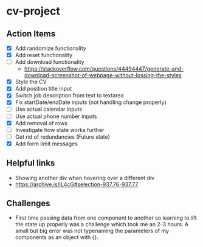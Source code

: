 # cv-project

## Action Items

- [x] Add randomize functionality
- [x] Add reset functionality
- [ ] Add download functionality
  - https://stackoverflow.com/questions/44494447/generate-and-download-screenshot-of-webpage-without-lossing-the-styles
- [x] Style the CV
- [x] Add position title input
- [x] Switch job description from text to textarea
- [x] Fix startDate/endDate inputs (not handling change properly)
- [ ] Use actual calendar inputs
- [ ] Use actual phone number inputs
- [x] Add removal of rows
- [ ] Investigate how state works further
- [ ] Get rid of redundancies (Future state)
- [x] Add form limit messages

## Helpful links

- Showing another div when hovering over a different div
- https://archive.is/jL4cG#selection-937.76-937.77

## Challenges

- First time passing data from one component to another so learning to lift the state up properly was a challenge which took me an 2-3 hours. A small but big error was not typenaming the parameters of my components as an object with {}.
